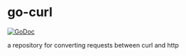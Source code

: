 # go-curl

[![GoDoc](https://godoc.org/github.com/0x726f6f6b6965/go-curl?status.svg)](https://godoc.org/github.com/0x726f6f6b6965/go-curl)

a repository for converting requests between curl and http
